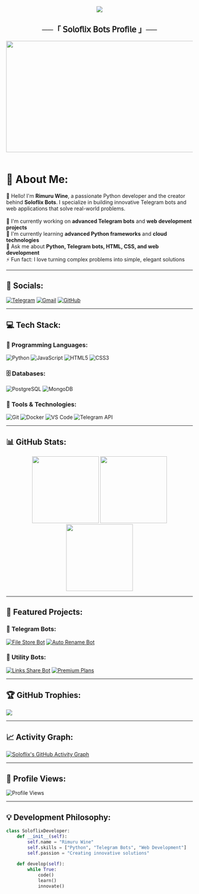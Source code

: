 <h1 align="center">
  <img src="https://readme-typing-svg.herokuapp.com?color=DC143C&center=true&lines=Welcome+to+My+GitHub+Profile;Exploring+the+world+of+code;Sharing+my+projects+and+learnings;Enjoy+your+stay!&width=600&height=180">
</h1>

<h2 align="center">
    ──「 𝖲𝗈𝗅𝗈𝖿𝗅𝗂𝗑 𝖡𝗈𝗍𝗌 𝖯𝗋𝗈𝖿𝗂𝗅𝖾 」──
</h2>

<div align="center">
  <img src="https://graph.org/file/fdc47d088a48eb981c713.jpg" width="600" height="300">
</div>

<br>

# 💫 About Me:
👋 Hello! I'm **Rimuru Wine**, a passionate Python developer and the creator behind **Soloflix Bots**. I specialize in building innovative Telegram bots and web applications that solve real-world problems.<br><br>🔭 I'm currently working on **advanced Telegram bots** and **web development projects**<br>🌱 I'm currently learning **advanced Python frameworks** and **cloud technologies**<br>💬 Ask me about **Python, Telegram bots, HTML, CSS, and web development**<br>⚡ Fun fact: I love turning complex problems into simple, elegant solutions

---

## 🌟 Socials:
[![Telegram](https://img.shields.io/badge/Telegram-2CA5E0?style=for-the-badge&logo=telegram&logoColor=white)](https://t.me/cosmic_freak)
[![Gmail](https://img.shields.io/badge/Gmail-D14836?style=for-the-badge&logo=gmail&logoColor=white)](mailto:soloflixbots@gmail.com)
[![GitHub](https://img.shields.io/badge/GitHub-100000?style=for-the-badge&logo=github&logoColor=white)](https://github.com/Soloflix-bots)

---

## 💻 Tech Stack:
### 🐍 Programming Languages:
![Python](https://img.shields.io/badge/Python-3776AB?style=for-the-badge&logo=python&logoColor=white)
![JavaScript](https://img.shields.io/badge/JavaScript-F7DF1E?style=for-the-badge&logo=javascript&logoColor=black)
![HTML5](https://img.shields.io/badge/HTML5-E34F26?style=for-the-badge&logo=html5&logoColor=white)
![CSS3](https://img.shields.io/badge/CSS3-1572B6?style=for-the-badge&logo=css3&logoColor=white)

### 🗄️ Databases:
![PostgreSQL](https://img.shields.io/badge/PostgreSQL-316192?style=for-the-badge&logo=postgresql&logoColor=white)
![MongoDB](https://img.shields.io/badge/MongoDB-4EA94B?style=for-the-badge&logo=mongodb&logoColor=white)

### 🔧 Tools & Technologies:
![Git](https://img.shields.io/badge/Git-F05032?style=for-the-badge&logo=git&logoColor=white)
![Docker](https://img.shields.io/badge/Docker-2496ED?style=for-the-badge&logo=docker&logoColor=white)
![VS Code](https://img.shields.io/badge/VS_Code-007ACC?style=for-the-badge&logo=visual-studio-code&logoColor=white)
![Telegram API](https://img.shields.io/badge/Telegram_API-2CA5E0?style=for-the-badge&logo=telegram&logoColor=white)

---

## 📊 GitHub Stats:
<div align="center">
  <img src="https://github-readme-stats.vercel.app/api?username=Soloflix-bots&theme=dark&hide_border=false&include_all_commits=false&count_private=false" height="180">
  <img src="https://github-readme-streak-stats.herokuapp.com/?user=Soloflix-bots&theme=dark&hide_border=false" height="180">
  <img src="https://github-readme-stats.vercel.app/api/top-langs/?username=Soloflix-bots&theme=dark&hide_border=false&include_all_commits=false&count_private=false&layout=compact" height="180">
</div>

---

## 🚀 Featured Projects:

### 🤖 Telegram Bots:
[![File Store Bot](https://github-readme-stats.vercel.app/api/pin/?username=Soloflix-bots&repo=filestore&theme=dark)](https://github.com/Soloflix-bots/filestore)
[![Auto Rename Bot](https://github-readme-stats.vercel.app/api/pin/?username=Soloflix-bots&repo=auto-rename-bot&theme=dark)](https://github.com/Soloflix-bots/auto-rename-bot)

### 🔗 Utility Bots:
[![Links Share Bot](https://github-readme-stats.vercel.app/api/pin/?username=Soloflix-bots&repo=Links-Share-Bot&theme=dark)](https://github.com/Soloflix-Bots/Links-Share-Bot)
[![Premium Plans](https://github-readme-stats.vercel.app/api/pin/?username=Soloflix-bots&repo=Premium-Plans&theme=dark)](https://github.com/Soloflix-Bots/Premium-Plans)

---

## 🏆 GitHub Trophies:
![](https://github-profile-trophy.vercel.app/?username=Soloflix-bots&theme=radical&no-frame=false&no-bg=true&margin-w=4)

---

## 📈 Activity Graph:
[![Soloflix's GitHub Activity Graph](https://activity-graph.herokuapp.com/graph?username=Soloflix-bots&theme=react-dark)](https://github.com/Soloflix-bots)

---

## 👀 Profile Views:
![Profile Views](https://moe-counter.glitch.me/get/@Soloflix-bots?theme=asoul)

---

## 💡 Development Philosophy:
```python
class SoloflixDeveloper:
    def __init__(self):
        self.name = "Rimuru Wine"
        self.skills = ["Python", "Telegram Bots", "Web Development"]
        self.passion = "Creating innovative solutions"
    
    def develop(self):
        while True:
            code()
            learn()
            innovate()
